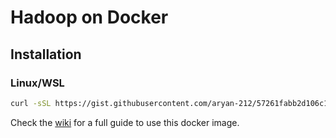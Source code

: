 # Hadoop on Docker
## Installation
### Linux/WSL
```bash
curl -sSL https://gist.githubusercontent.com/aryan-212/57261fabb2d106c1e2214dc8681099f3/raw/InstallHadoop.sh | bash
```
Check the [wiki](https://github.com/silicoflare/docker-hadoop/wiki) for a full guide to use this docker image.
